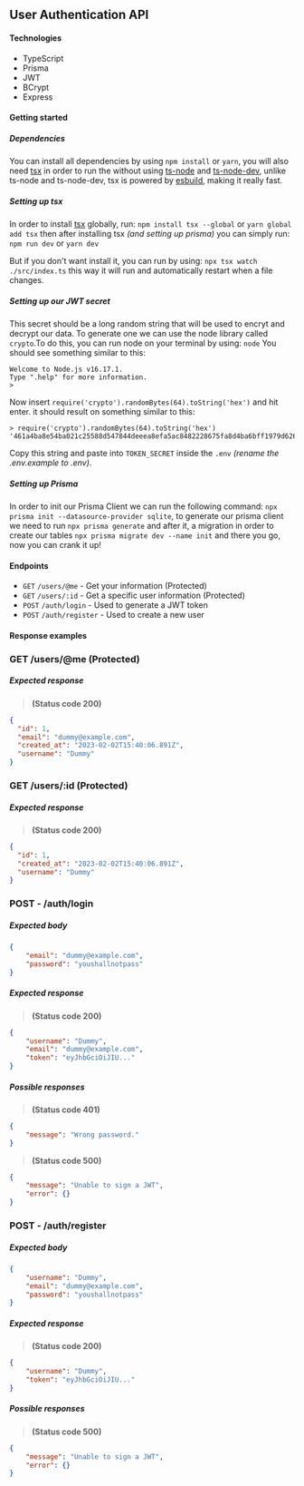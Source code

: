 
## User Authentication API
#### Technologies
- TypeScript
- Prisma
- JWT
- BCrypt
- Express

#### Getting started
##### Dependencies
You can install all dependencies by using `npm install` or `yarn`, you will also need [tsx]("https://www.npmjs.com/package/tsx") in order to run the without using [ts-node]("https://www.npmjs.com/package/ts-node") and [ts-node-dev]("https://www.npmjs.com/package/ts-node-dev"), unlike ts-node and ts-node-dev, tsx is powered by [esbuild]("https://esbuild.github.io/"), making it really fast.

##### Setting up tsx
In order to install [tsx]("https://www.npmjs.com/package/tsx") globally, run: 
`npm install tsx --global` or `yarn global add tsx`
then after installing  tsx *(and setting up prisma)*  you can simply run:
`npm run dev` or `yarn dev`

But if you don't want install it, you can run by using: 
`npx tsx watch ./src/index.ts`
this way it will run and automatically restart when a file changes.

##### Setting up our JWT secret
This secret should be a long random string that will be used to encryt and decrypt our data. To generate one we can use the node library called `crypto`.To do this, you can run node on your terminal by using:
`node`
You should see something similar to this:
```
Welcome to Node.js v16.17.1.
Type ".help" for more information.
>
```

Now insert
`require('crypto').randomBytes(64).toString('hex')`
and hit enter.
it should result on something similar to this:
```
> require('crypto').randomBytes(64).toString('hex')
'461a4ba8e54ba021c25588d547844deeea8efa5ac8482228675fa8d4ba6bff1979d6266666172a28acf3b6eafa3c54826dcbfbbcae958908ceff34872dc8603c'
```
Copy this string and paste into `TOKEN_SECRET` inside the `.env` *(rename the .env.example to .env)*.

##### Setting up Prisma
In order to init our Prisma Client we can run the following command:
`npx prisma init --datasource-provider sqlite`, to generate our prisma client we need to run `npx prisma generate` and
after it, a migration in order to create our tables
`npx prisma migrate dev --name init`
and there you go, now you can crank it up!

#### Endpoints
- `GET` `/users/@me` - Get your information (Protected)
- `GET` `/users/:id` - Get a specific user information  (Protected)
- `POST` `/auth/login` - Used to generate a JWT token
- `POST` `/auth/register` - Used to create a new user

#### Response examples

### GET /users/@me (Protected)
##### Expected response
> **(Status code 200)**
```json
{
  "id": 1,
  "email": "dummy@example.com",
  "created_at": "2023-02-02T15:40:06.891Z",
  "username": "Dummy"
}
```

### GET /users/:id (Protected)
##### Expected response
> **(Status code 200)**
```json
{
  "id": 1,
  "created_at": "2023-02-02T15:40:06.891Z",
  "username": "Dummy"
}
```

### POST - /auth/login
##### Expected body
```json
{
    "email": "dummy@example.com",
    "password": "youshallnotpass"
}
```

##### Expected response
> **(Status code 200)**
```json
{
    "username": "Dummy",
    "email": "dummy@example.com",
    "token": "eyJhbGciOiJIU..."
}
```

##### Possible responses
> **(Status code 401)**
```json
{
    "message": "Wrong password."
}
```

> **(Status code 500)**
```json
{
    "message": "Unable to sign a JWT",
    "error": {}
}
```

### POST - /auth/register
##### Expected body
```json
{
    "username": "Dummy",
    "email": "dummy@example.com",
    "password": "youshallnotpass"
}
```

##### Expected response
> **(Status code 200)**
```json
{
    "username": "Dummy",
    "token": "eyJhbGciOiJIU..."
}
```

##### Possible responses
> **(Status code 500)**
```json
{
    "message": "Unable to sign a JWT",
    "error": {}
}
```
